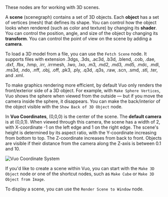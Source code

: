 These nodes are for working with 3D scenes. 

A **scene** (scenegraph) contains a set of 3D objects. Each **object** has a set of vertices (mesh) that defines its shape. You can control how the object looks when rendered (such as color and texture) by changing its **shader**. You can control the position, angle, and size of the object by changing its **transform**. You can control the point of view on the scene by adding a **camera**. 

To load a 3D model from a file, you can use the `Fetch Scene` node. It supports files with extension .3dgs, .3ds, .ac3d, .b3d, .blend, .cob, .dae, .dxf, .fbx, .hmp, .irr, .irrmesh, .lwo, .lxo, .m3, .md2, .md3, .md5, .mdc, .mdl, .ms3d, .ndo, .nff, .obj, .off, .pk3, .ply, .q3d, .q3s, .raw, .scn, .smd, .stl, .ter, and .xml.

To make graphics rendering more efficient, by default Vuo only renders the front/exterior side of a 3D object. For example, with `Make Sphere Vertices`, Vuo shows the sphere when viewed from the outside — but if you move the camera inside the sphere, it disappears. You can make the back/interior of the object visible with the `Show Back of 3D Object` node. 

In **Vuo Coordinates**, (0,0,0) is the center of the scene. The **default camera** is at (0,0,1). When viewed through this camera, the scene has a width of 2, with X-coordinate -1 on the left edge and 1 on the right edge. The scene's height is determined by its aspect ratio, with the Y-coordinate increasing from bottom to top. The Z-coordinate increases from back to front. Objects are visible if their distance from the camera along the Z-axis is between 0.1 and 10. 

![Vuo Coordinate System](vuo-coordinates-transparent.png)

If you'd like to create a scene within Vuo, you can start with the `Make 3D Object` node or one of the shortcut nodes, such as `Make Cube` or `Make 3D Object from Image`. 

To display a scene, you can use the `Render Scene to Window` node. 
